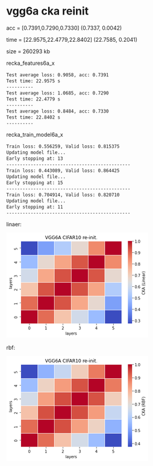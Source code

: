 # vgg6a cka reinit
acc = [0.7391,0.7290,0.7330]  (0.7337, 0.0042)

time = [22.9575,22.4779,22.8402]  (22.7585, 0.2041)

size = 260293 kb

recka_features6a_x
```
Test average loss: 0.9058, acc: 0.7391
Test time: 22.9575 s
----------
Test average loss: 1.0685, acc: 0.7290
Test time: 22.4779 s
----------
Test average loss: 0.8484, acc: 0.7330
Test time: 22.8402 s
----------
```

recka_train_model6a_x
```
Train loss: 0.556259, Valid loss: 0.815375
Updating model file...
Early stopping at: 13
----------------------------------------------
Train loss: 0.443089, Valid loss: 0.864425
Updating model file...
Early stopping at: 15
----------------------------------------------
Train loss: 0.704914, Valid loss: 0.820710
Updating model file...
Early stopping at: 11
----------------------------------------------
```

linaer:

![recka6alinear](recka6alinear.png)

rbf:

![recka6arbf](recka6arbf.png)
